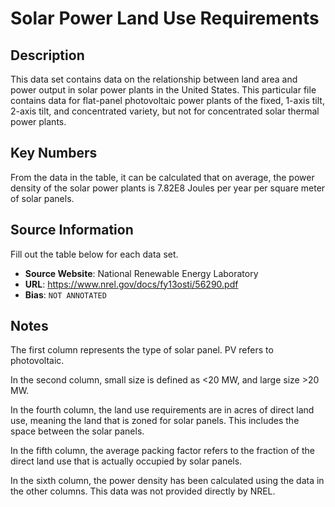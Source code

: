 # Solar Power Land Use Requirements

## Description 
This data set contains data on the relationship between land area and power output in solar power plants in the United States. This particular file contains data for flat-panel photovoltaic power plants of the fixed, 1-axis tilt, 2-axis tilt, and concentrated variety, but not for concentrated solar thermal power plants.

## Key Numbers
From the data in the table, it can be calculated that on average, the power density of the solar power plants is 7.82E8 Joules per year per square meter of solar panels.

## Source Information
Fill out the table below for each data set. 

* **Source Website**: National Renewable Energy Laboratory
* **URL**: https://www.nrel.gov/docs/fy13osti/56290.pdf
* **Bias**: `NOT ANNOTATED`

## Notes 
The first column represents the type of solar panel. PV refers to photovoltaic.

In the second column, small size is defined as <20 MW, and large size >20 MW.

In the fourth column, the land use requirements are in acres of direct land use, meaning the land that is zoned for solar panels. This includes the space between the solar panels.

In the fifth column, the average packing factor refers to the fraction of the direct land use that is actually occupied by solar panels. 

In the sixth column, the power density has been calculated using the data in the other columns. This data was not provided directly by NREL.